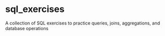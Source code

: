 # sql_exercises
A collection of SQL exercises to practice queries, joins, aggregations, and database operations
